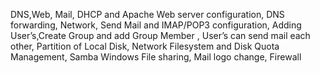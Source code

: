  DNS,Web, Mail, DHCP and Apache Web server configuration, DNS forwarding, Network, Send Mail and IMAP/POP3
configuration, Adding User’s,Create Group and add Group Member , User’s can send mail each other, Partition of Local Disk, Network
Filesystem and Disk Quota Management, Samba Windows File sharing, Mail logo change, Firewall
